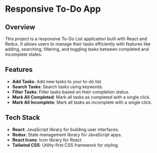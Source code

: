 # Responsive To-Do App

## Overview

This project is a responsive To-Do List application built with React and Redux. It allows users to manage their tasks efficiently with features like adding, searching, filtering, and toggling tasks between completed and incomplete states.

## Features

- **Add Tasks**: Add new tasks to your to-do list.
- **Search Tasks**: Search tasks using keywords.
- **Filter Tasks**: Filter tasks based on their completion status.
- **Mark All Completed**: Mark all tasks as completed with a single click.
- **Mark All Incomplete**: Mark all tasks as incomplete with a single click.

## Tech Stack

- **React**: JavaScript library for building user interfaces.
- **Redux**: State management library for JavaScript apps.
- **React Icons**: Icon library for React.
- **Tailwind CSS**: Utility-first CSS framework for styling.
